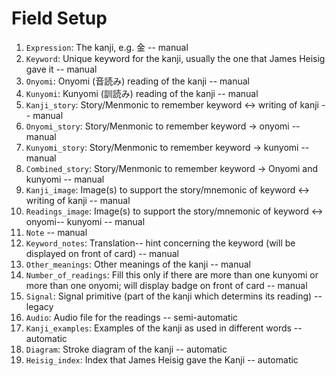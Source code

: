 # Field Setup

1. ```Expression```: The kanji, e.g. 金 -- manual
2. ```Keyword```: Unique keyword for the kanji, usually the one that James Heisig gave it -- manual
3. ```Onyomi```: Onyomi (音読み) reading of the kanji -- manual
4. ```Kunyomi```: Kunyomi (訓読み) reading of the kanji -- manual
5. ```Kanji_story```: Story/Menmonic to remember keyword ↔ writing of kanji -- manual
6. ```Onyomi_story```: Story/Menmonic to remember keyword → onyomi -- manual
7. ```Kunyomi_story```: Story/Menmonic to remember keyword → kunyomi -- manual
8. ```Combined_story```: Story/Menmonic to remember keyword → Onyomi and kunyomi -- manual
9. ```Kanji_image```: Image(s) to support the story/mnemonic of keyword ↔ writing of kanji -- manual
10. ```Readings_image```: Image(s) to support the story/mnemonic of keyword ↔ onyomi-- kunyomi -- manual
11. ```Note``` -- manual
12. ```Keyword_notes```: Translation-- hint concerning the keyword (will be displayed on front of card) -- manual
13. ```Other_meanings```: Other meanings of the kanji -- manual
14. ```Number_of_readings```: Fill this only if there are more than one kunyomi or more than one onyomi; will display badge on front of card -- manual
15. ```Signal```: Signal primitive (part of the kanji which determins its reading) -- legacy
16. ```Audio```: Audio file for the readings -- semi-automatic
17. ```Kanji_examples```: Examples of the kanji as used in different words -- automatic
18. ```Diagram```: Stroke diagram of the kanji -- automatic
19. ```Heisig_index```: Index that James Heisig gave the Kanji -- automatic

